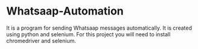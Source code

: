 # Whatsaap-Automation
It is a program for  sending Whatsaap messages automatically.
It is created using python and selenium.
For this project you will need to install chromedriver and selenium.
